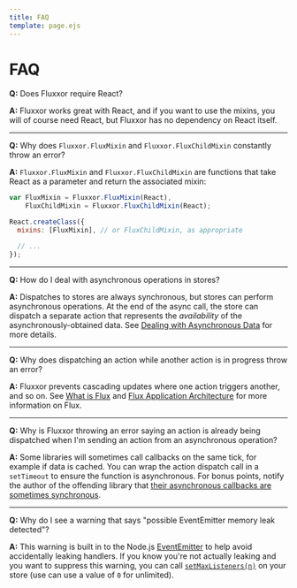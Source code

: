 ```yaml
---
title: FAQ
template: page.ejs
---
```


FAQ
===

**Q:** Does Fluxxor require React?

**A:** Fluxxor works great with React, and if you want to use the mixins, you will of course need React, but Fluxxor has no dependency on React itself.

<hr>

**Q:** Why does `Fluxxor.FluxMixin` and `Fluxxor.FluxChildMixin` constantly throw an error?

**A:** `Fluxxor.FluxMixin` and `Fluxxor.FluxChildMixin` are functions that take React as a parameter and return the associated mixin:

```javascript
var FluxMixin = Fluxxor.FluxMixin(React),
    FluxChildMixin = Fluxxor.FluxChildMixin(React);

React.createClass({
  mixins: [FluxMixin], // or FluxChildMixin, as appropriate

  // ...
});
```

<hr>

**Q:** How do I deal with asynchronous operations in stores?

**A:** Dispatches to stores are always synchronous, but stores can perform asynchronous operations. At the end of the async call, the store can dispatch a separate action that represents the *availability* of the asynchronously-obtained data. See [Dealing with Asynchronous Data](/guides/async-data.html) for more details.

<hr>

**Q:** Why does dispatching an action while another action is in progress throw an error?

**A:** Fluxxor prevents cascading updates where one action triggers another, and so on. See [What is Flux](/what-is-flux.html) and [Flux Application Architecture](http://facebook.github.io/react/docs/flux-overview.html) for more information on Flux.

<hr>

**Q:** Why is Fluxxor throwing an error saying an action is already being dispatched when I'm sending an action from an asynchronous operation?

**A:** Some libraries will sometimes call callbacks on the same tick, for example if data is cached. You can wrap the action dispatch call in a `setTimeout` to ensure the function is asynchronous. For bonus points, notify the author of the offending library that [their asynchronous callbacks are sometimes synchronous](http://blog.ometer.com/2011/07/24/callbacks-synchronous-and-asynchronous/).

<hr>

**Q:** Why do I see a warning that says "possible EventEmitter memory leak detected"?

**A:** This warning is built in to the Node.js [EventEmitter](http://nodejs.org/api/events.html#events_class_events_eventemitter) to help avoid accidentally leaking handlers. If you know you're not actually leaking and you want to suppress this warning, you can call [`setMaxListeners(n)`](http://nodejs.org/api/events.html#events_emitter_setmaxlisteners_n) on your store (use can use a value of `0` for unlimited).
